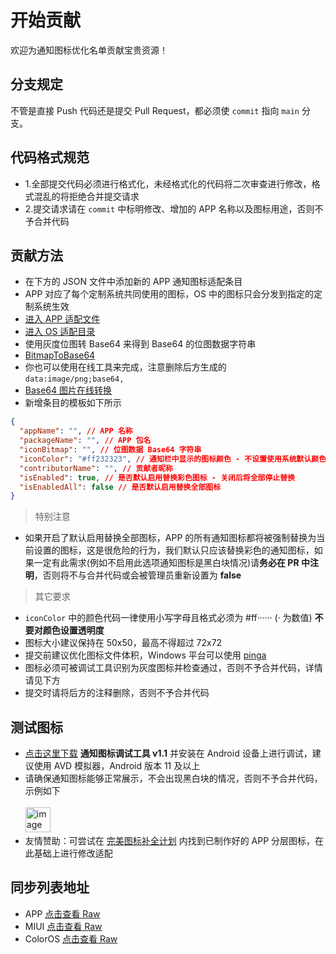 # 开始贡献

欢迎为通知图标优化名单贡献宝贵资源！<br/>

## 分支规定

不管是直接 Push 代码还是提交 Pull Request，都必须使 `commit` 指向 `main` 分支。

## 代码格式规范

- 1.全部提交代码必须进行格式化，未经格式化的代码将二次审查进行修改，格式混乱的将拒绝合并提交请求
- 2.提交请求请在 `commit` 中标明修改、增加的 APP 名称以及图标用途，否则不予合并代码

## 贡献方法

- 在下方的 JSON 文件中添加新的 APP 通知图标适配条目
- APP 对应了每个定制系统共同使用的图标，OS 中的图标只会分发到指定的定制系统生效 
- [进入 APP 适配文件](https://github.com/fankes/AndroidNotifyIconAdapt/blob/main/APP/NotifyIconsSupportConfig.json)
- [进入 OS 适配目录](https://github.com/fankes/AndroidNotifyIconAdapt/blob/main/OS)
- 使用灰度位图转 Base64 来得到 Base64 的位图数据字符串
- [BitmapToBase64](https://github.com/fankes/BitmapToBase64)
- 你也可以使用在线工具来完成，注意删除后方生成的 `data:image/png;base64,`
- [Base64 图片在线转换](https://tool.chinaz.com/tools/imgtobase)
- 新增条目的模板如下所示

```json
{
  "appName": "", // APP 名称
  "packageName": "", // APP 包名
  "iconBitmap": "", // 位图数据 Base64 字符串
  "iconColor": "#ff232323", // 通知栏中显示的图标颜色 - 不设置使用系统默认颜色 (不设置颜色可删除此项)
  "contributorName": "", // 贡献者昵称
  "isEnabled": true, // 是否默认启用替换彩色图标 - 关闭后将全部停止替换
  "isEnabledAll": false // 是否默认启用替换全部图标
}
```

> 特别注意

- 如果开启了默认启用替换全部图标，APP 的所有通知图标都将被强制替换为当前设置的图标，这是很危险的行为，我们默认只应该替换彩色的通知图标，如果一定有此需求(例如不启用此选项通知图标是黑白块情况)请**务必在 PR 中注明**，否则将不与合并代码或会被管理员重新设置为 **false**

> 其它要求

- `iconColor` 中的颜色代码一律使用小写字母且格式必须为 #ff······ (· 为数值) **不要对颜色设置透明度**
- 图标大小建议保持在 50x50，最高不得超过 72x72
- 提交前建议优化图标文件体积，Windows 平台可以使用 [pinga](https://css-ig.net/pinga)
- 图标必须可被调试工具识别为灰度图标并检查通过，否则不予合并代码，详情请见下方
- 提交时请将后方的注释删除，否则不予合并代码

## 测试图标

- [点击这里下载](https://github.com/fankes/AndroidNotifyIconAdapt/raw/main/tool/NotifyIconDebugging_1.1.apk) <strong>通知图标调试工具 v1.1</strong> 并安装在 Android 设备上进行调试，建议使用 AVD 模拟器，Android 版本 11 及以上
- 请确保通知图标能够正常展示，不会出现黑白块的情况，否则不予合并代码，示例如下<br/><br/>
  <img height="40" alt="image" src="https://user-images.githubusercontent.com/37344460/156614741-8a955d55-f406-4e04-9d47-550376782d3d.png"><br/>
- 友情赞助：可尝试在 [完美图标补全计划](https://github.com/pzcn/Perfect-Icons-Completion-Project/tree/main/icons) 内找到已制作好的 APP 分层图标，在此基础上进行修改适配

## 同步列表地址

- APP [点击查看 Raw](https://raw.githubusercontent.com/fankes/AndroidNotifyIconAdapt/main/APP/NotifyIconsSupportConfig.json)
- MIUI [点击查看 Raw](https://raw.githubusercontent.com/fankes/AndroidNotifyIconAdapt/main/OS/MIUI/NotifyIconsSupportConfig.json)
- ColorOS [点击查看 Raw](https://raw.githubusercontent.com/fankes/AndroidNotifyIconAdapt/main/OS/ColorOS/NotifyIconsSupportConfig.json)
